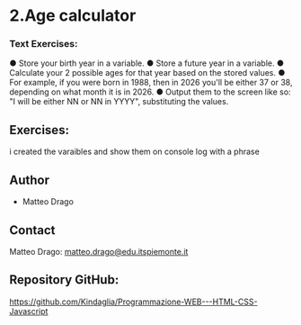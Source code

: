 # 2.Age calculator

### Text Exercises:
● Store your birth year in a variable.
● Store a future year in a variable.
● Calculate your 2 possible ages for that year based on the stored values.
● For example, if you were born in 1988, then in 2026 you'll be either 37 or
38, depending on what month it is in 2026.
● Output them to the screen like so: "I will be either NN or NN in YYYY",
substituting the values.


## Exercises:
i created the varaibles and show them on console log with a phrase





## Author
* Matteo Drago

## Contact
Matteo Drago: matteo.drago@edu.itspiemonte.it 

## Repository GitHub:
https://github.com/Kindaglia/Programmazione-WEB---HTML-CSS-Javascript